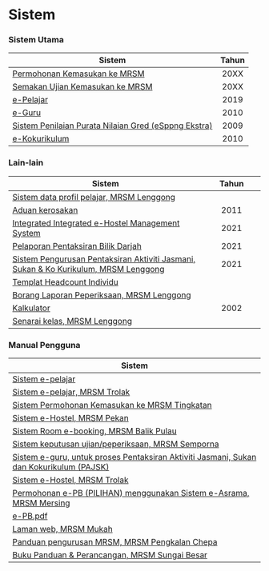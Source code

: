 # Sistem

### Sistem Utama

| Sistem                                                                                           | Tahun |
| ------------------------------------------------------------------------------------------------ | :---: |
| [Permohonan Kemasukan ke MRSM](sistem.md)                                                        |  20XX |
| [Semakan Ujian Kemasukan ke MRSM](https://mrsm.mara.gov.my/MARATawaranf1/frmLoginSemakanF1.aspx) |  20XX |
| [e-Pelajar](http://www.mrsmkotakinabalu.edu.my/epelajar/login.asp)                               |  2019 |
| [e-Guru](http://www.mrsmsemporna.edu.my/skoq/contents/Loginguru.asp)                             |  2010 |
| [Sistem Penilaian Purata Nilaian Gred (eSppng Ekstra)](https://uppmmrsmlangkawi.com/esppng)      |  2009 |
| [e-Kokurikulum](http://www.mrsmserting.com/SKOQ/Contents/loginKoq.asp)                           |  2010 |

### Lain-lain

<table><thead><tr><th>Sistem</th><th width="100" align="center">Tahun</th></tr></thead><tbody><tr><td><a href="http://www.uppmlgg.com/esppng/esppngextra/menuxxx_login.asp">Sistem data profil pelajar, MRSM Lenggong</a></td><td align="center"></td></tr><tr><td><a href="https://mrsmict.wixsite.com/mrsmkkmaintainance/aduan-kerosakkan">Aduan kerosakan</a></td><td align="center">2011</td></tr><tr><td><a href="http://e-hostel.net/trans_hostel">Integrated Integrated e-Hostel Management System</a></td><td align="center">2021</td></tr><tr><td><a href="https://mylink.la/nurmujahadah02">Pelaporan Pentaksiran Bilik Darjah</a></td><td align="center">2021</td></tr><tr><td><a href="http://syspajskxxxonline.uppmlgg.com/index_pajsk.asp">Sistem Pengurusan Pentaksiran Aktiviti Jasmani, Sukan &#x26; Ko Kurikulum, MRSM Lenggong</a></td><td align="center">2021</td></tr><tr><td><a href="https://maranet-my.sharepoint.com/:x:/g/personal/joespenzal_mara_gov_my/EfRb-OhMT8hFqlBPfSu8GZ4BpVBxAzzcNXAz_KWWl_VyFw?e=FqpV7A">Templat Headcount Individu</a></td><td align="center"></td></tr><tr><td><a href="http://examreportofficialuppmlgg168.uppmlgg.com/index.asp">Borang Laporan Peperiksaan, MRSM Lenggong</a></td><td align="center"></td></tr><tr><td><a href="http://kalkulatorpng4mrsm.uppmlgg.com/calculatorPNGatas.asp">Kalkulator</a></td><td align="center">2002</td></tr><tr><td><a href="http://www.uppmlgg.com/senaraikelas.html">Senarai kelas, MRSM Lenggong</a></td><td align="center"></td></tr></tbody></table>

### Manual Pengguna

| Sistem                                                                                                        |
| ------------------------------------------------------------------------------------------------------------- |
| [Sistem e-pelajar](material/epelajar-mrsm.pdf)                                                                |
| [Sistem e-pelajar, MRSM Trolak](material/epelajar.pdf)                                                        |
| [Sistem Permohonan Kemasukan ke MRSM Tingkatan](material/Sistem-Permohonan-MRSM.pdf)                          |
| [Sistem e-Hostel, MRSM Pekan](http://tar.mrsm.edu.my/data/pelajar/asrama/borang-pb.pdf)                       |
| [Sistem Room e-booking, MRSM Balik Pulau](Sistem-Room-e-booking.pdf)                                          |
| [Sistem keputusan ujian/peperiksaan, MRSM Semporna](material/semakan\_keputusan.pdf)                          |
| [Sistem e-guru, untuk proses Pentaksiran Aktiviti Jasmani, Sukan dan Kokurikulum (PAJSK)](material/eguru.pdf) |
| [Sistem e-Hostel, MRSM Trolak](material/E-HOSTEL.pdf)                                                         |
| [Permohonan e-PB (PILIHAN) menggunakan Sistem e-Asrama, MRSM Mersing](material/e-PB.pdf)                      |
| [e-PB.pdf](material/e-PB.pdf)                                                                                 |
| [Laman web, MRSM Mukah](material/web-mukah.pdf)                                                               |
| [Panduan pengurusan MRSM, MRSM Pengkalan Chepa](material/pengurusan\_mrsm.pdf)                                |
| [Buku Panduan & Perancangan, MRSM Sungai Besar](https://anyflip.com/mkaug/elxb/)                              |
